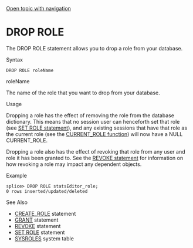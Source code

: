 [Open topic with navigation](../../../index.html#Shared/SQLReference/Statements/DropRole.html)

<a href="" id="Statements.DropRole"></a>[]()DROP ROLE
=====================================================

The <span class="CodeFont">DROP ROLE</span> statement allows you to drop a role from your database.

Syntax

``` FcnSyntax
DROP ROLE roleName
```

roleName

The name of the role that you want to drop from your database.

Usage

Dropping a role has the effect of removing the role from the database dictionary. This means that no session user can henceforth set that role (see [<span class="CodeFont">SET ROLE</span> statement](SetRole.html)), and any existing sessions that have that role as the current role (see the [<span class="CodeFont">CURRENT\_ROLE</span> function](../BuiltInFcns/CurrentRole.html)) will now have a <span class="CodeFont">NULL CURRENT\_ROLE</span>.

Dropping a role also has the effect of revoking that role from any user and role it has been granted to. See the [<span class="CodeFont">REVOKE</span> statement](Revoke.html) for information on how revoking a role may impact any dependent objects.

Example

``` Example
splice> DROP ROLE statsEditor_role;
0 rows inserted/updated/deleted
```

See Also

-   [<span class="CodeFont">CREATE\_ROLE</span>](CreateRole.html) statement
-   [<span class="CodeFont">GRANT</span>](Grant.html) statement
-   [<span class="CodeFont">REVOKE</span>](Revoke.html) statement
-   [<span class="CodeFont">SET ROLE</span>](SetRole.html) statement
-   [<span class="CodeFont">SYSROLES</span>](../SystemTables/SysRoles.html) system table

 


